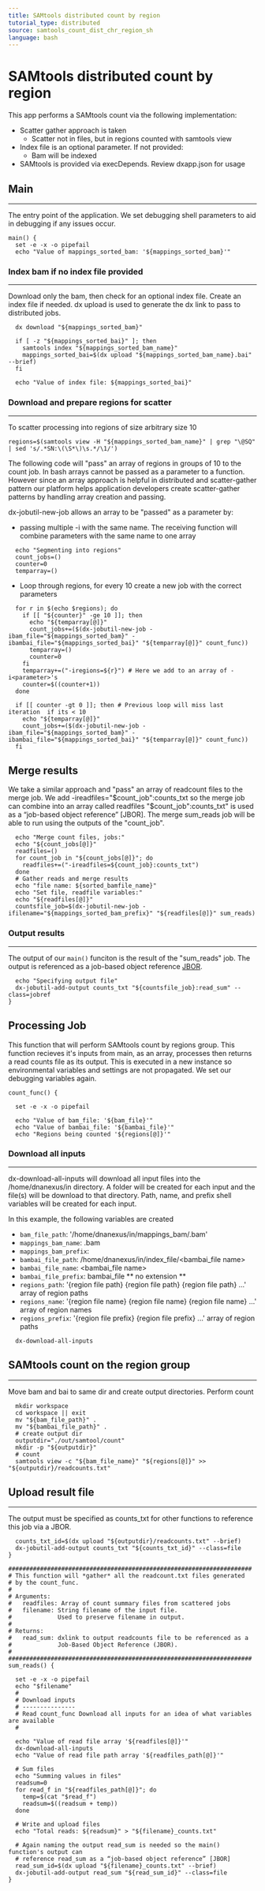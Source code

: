 ```yaml
---
title: SAMtools distributed count by region
tutorial_type: distributed
source: samtools_count_dist_chr_region_sh
language: bash
---
```

# SAMtools distributed count by region
This app performs a SAMtools count via the following implementation:
  - Scatter gather approach is taken
    - Scatter not in files, but in regions counted with samtools view
  - Index file is an optional parameter.  If not provided:
    - Bam will be indexed
  - SAMtools is provided via execDepends.  Review dxapp.json for usage

## Main
---------------
The entry point of the application. We set debugging shell parameters to aid in debugging if any issues occur.
```
main() {
  set -e -x -o pipefail
  echo "Value of mappings_sorted_bam: '${mappings_sorted_bam}'"
```

### Index bam if no index file provided
-----------------------------------
Download only the bam, then check for an optional index file. Create an index file if needed. dx upload is used to generate the dx link to pass to distributed jobs.
```
  dx download "${mappings_sorted_bam}"

  if [ -z "${mappings_sorted_bai}" ]; then
    samtools index "${mappings_sorted_bam_name}"
    mappings_sorted_bai=$(dx upload "${mappings_sorted_bam_name}.bai" --brief)
  fi

  echo "Value of index file: ${mappings_sorted_bai}"
```
### Download and prepare regions for scatter
----------------------------------------
To scatter processing into regions of size arbitrary size 10
```
regions=$(samtools view -H "${mappings_sorted_bam_name}" | grep "\@SQ" | sed 's/.*SN:\(\S*\)\s.*/\1/')
```
The following code will "pass" an array of regions in groups of 10 to the count job. In bash arrays cannot be passed as a parameter to a function. However since an array approach is helpful in distributed and scatter-gather pattern our platform helps application developers create scatter-gather patterns by handling array creation and passing.

dx-jobutil-new-job allows an array to be "passed" as a parameter by:
 * passing multiple -i<parameter> with the same name. The receiving function will combine parameters with the same name to one array
```
  echo "Segmenting into regions"
  count_jobs=()
  counter=0
  temparray=()
```
 * Loop through regions, for every 10 create a new job with the correct parameters
```
  for r in $(echo $regions); do
    if [[ "${counter}" -ge 10 ]]; then
      echo "${temparray[@]}"
      count_jobs+=($(dx-jobutil-new-job -ibam_file="${mappings_sorted_bam}" -ibambai_file="${mappings_sorted_bai}" "${temparray[@]}" count_func))
      temparray=()
      counter=0
    fi
    temparray+=("-iregions=${r}") # Here we add to an array of -i<parameter>'s
    counter=$((counter+1))
  done

  if [[ counter -gt 0 ]]; then # Previous loop will miss last iteration  if its < 10
    echo "${temparray[@]}"
    count_jobs+=($(dx-jobutil-new-job -ibam_file="${mappings_sorted_bam}" -ibambai_file="${mappings_sorted_bai}" "${temparray[@]}" count_func))
  fi
```
Merge results
-------------
We take a similar approach and "pass" an array of readcount files to the merge job. We add -ireadfiles="$count_job":counts_txt so the merge job can combine into an array called readfiles
"$count_job":counts_txt" is used as a “job-based object reference” [JBOR]. The merge sum_reads job will be able to run using the outputs of the "count_job".
```
  echo "Merge count files, jobs:"
  echo "${count_jobs[@]}"
  readfiles=()
  for count_job in "${count_jobs[@]}"; do
    readfiles+=("-ireadfiles=${count_job}:counts_txt")
  done
  # Gather reads and merge results
  echo "file name: ${sorted_bamfile_name}"
  echo "Set file, readfile variables:"
  echo "${readfiles[@]}"
  countsfile_job=$(dx-jobutil-new-job -ifilename="${mappings_sorted_bam_prefix}" "${readfiles[@]}" sum_reads)
```
### Output results
--------------
The output of our `main()` funciton is the result of the "sum_reads" job. The output is referenced as a job-based object reference [JBOR](https://wiki.dnanexus.com/API-Specification-v1.0.0/Job-Input-and-Output#Job-Dependencies).
```
  echo "Specifying output file"
  dx-jobutil-add-output counts_txt "${countsfile_job}:read_sum" --class=jobref
}
```
## Processing Job

This function that will perform SAMtools count by regions group. This function recieves it's inputs from main, as an array, processes then returns a read counts file as its output. This is executed in a new instance so environmental variables and settings are not propagated. We set our debugging variables again. 
```
count_func() {

  set -e -x -o pipefail

  echo "Value of bam_file: '${bam_file}'"
  echo "Value of bambai_file: '${bambai_file}'"
  echo "Regions being counted '${regions[@]}'"
```
### Download all inputs
--------------------
dx-download-all-inputs will download all input files into the /home/dnanexus/in directory.  A folder will be created for each input and the file(s) will be download to that directory. Path, name, and prefix shell variables will be created for each input.  

In this example, the following variables are created
 * `bam_file_path`: '/home/dnanexus/in/mappings_bam/<bam filename>.bam'
 * `mappings_bam_name`: <bam filename>.bam
 * `mappings_bam_prefix`: <bam filename>
 * `bambai_file_path`: /home/dnanexus/in/index_file/<bambai_file name>
 * `bambai_file_name`: <bambai_file name>
 * `bambai_file_prefix`: bambai_file ** no extension **
 * `regions_path`: '{region file path} {region file path} {region file path} ...' array of region paths
 * `regions_name`: '{region file name} {region file name} {region file name} ...' array of region names
 * `regions_prefix`: '{region file prefix} {region file prefix} ...' array of region paths
```
  dx-download-all-inputs
```
## SAMtools count on the region group
----------------------------------
Move bam and bai to same dir and create output directories. Perform count
```
  mkdir workspace
  cd workspace || exit
  mv "${bam_file_path}" .
  mv "${bambai_file_path}" .
  # create output dir
  outputdir="./out/samtool/count"
  mkdir -p "${outputdir}"
  # count
  samtools view -c "${bam_file_name}" "${regions[@]}" >> "${outputdir}/readcounts.txt"
```
## Upload result file
------------------
The output must be specified as counts_txt for other functions to reference this job via a JBOR.
```
  counts_txt_id=$(dx upload "${outputdir}/readcounts.txt" --brief)
  dx-jobutil-add-output counts_txt "${counts_txt_id}" --class=file
}
```
```
#####################################################################
# This function will *gather* all the readcount.txt files generated
# by the count_func.
#
# Arguments:
#   readfiles: Array of count summary files from scattered jobs
#   filename: String filename of the input file.
#             Used to preserve filename in output.
#
# Returns:
#   read_sum: dxlink to output readcounts file to be referenced as a
#             Job-Based Object Reference (JBOR).
#
#####################################################################
sum_reads() {

  set -e -x -o pipefail
  echo "$filename"
  #
  # Download inputs
  # ---------------
  # Read count_func Download all inputs for an idea of what variables are available
  #

  echo "Value of read file array '${readfiles[@]}'"
  dx-download-all-inputs
  echo "Value of read file path array '${readfiles_path[@]}'"

  # Sum files
  echo "Summing values in files"
  readsum=0
  for read_f in "${readfiles_path[@]}"; do
    temp=$(cat "$read_f")
    readsum=$((readsum + temp))
  done

  # Write and upload files
  echo "Total reads: ${readsum}" > "${filename}_counts.txt"

  # Again naming the output read_sum is needed so the main() function's output can
  # reference read_sum as a “job-based object reference” [JBOR]
  read_sum_id=$(dx upload "${filename}_counts.txt" --brief)
  dx-jobutil-add-output read_sum "${read_sum_id}" --class=file
}
```